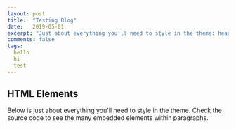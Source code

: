 ```yaml
---
layout: post
title:  "Testing Blog"
date:   2019-05-01
excerpt: "Just about everything you'll need to style in the theme: headings, paragraphs, blockquotes, tables, code blocks, and more."
comments: false
tags:
  hello
  hi
  test
---
```


## HTML Elements

Below is just about everything you'll need to style in the theme. Check the source code to see the many embedded elements within paragraphs.

